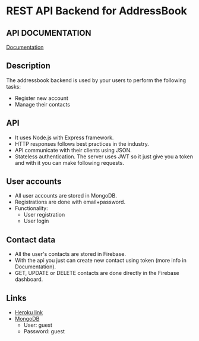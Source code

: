# REST API Backend for AddressBook

## API DOCUMENTATION
[Documentation](https://documenter.getpostman.com/view/2536086/addressbook-srtv/6n61Dfv)

## Description
The addressbook backend is used by your users to perform the following tasks:
 - Register new account
 - Manage their contacts


## API
 - It uses Node.js with Express framework.
 - HTTP responses follows best practices in the industry.
 - API communicate with their clients using JSON.
 - Stateless authentication. The server uses JWT so it just give you a token and with it you can make following requests.

## User accounts
 - All user accounts are stored in MongoDB.
 - Registrations are done with email+password.
 - Functionality:
   - User registration
   - User login

## Contact data
 - All the user's contacts are stored in Firebase.
 - With the api you just can create new contact using token (more info in Documentation).
 - GET, UPDATE or DELETE contacts are done directly in the Firebase dashboard.


## Links

 - [Heroku link](https://addressbook-rudy.herokuapp.com)
 - [MongoDB](https://www.mlab.com/databases/heroku_fkcp7hp5)
   -  User: guest
   -  Password: guest
